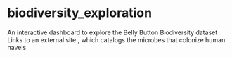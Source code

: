 # biodiversity_exploration
An interactive dashboard to explore the Belly Button Biodiversity dataset Links to an external site., which catalogs the microbes that colonize human navels

